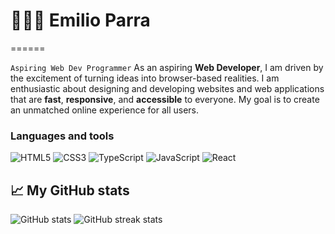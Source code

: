 # 👨🏽‍💻 Emilio Parra 
======

`Aspiring Web Dev Programmer`
As an aspiring **Web Developer**, I am driven by the excitement of turning ideas into browser-based realities. I am enthusiastic about designing and developing websites and web applications that are **fast**, **responsive**, and **accessible** to everyone. My goal is to create an unmatched online experience for all users.

### Languages and tools
![HTML5](https://img.shields.io/badge/html5-%23E34F26.svg?logo=html5&logoColor=white) ![CSS3](https://img.shields.io/badge/css3-%231572B6.svg?logo=css3&logoColor=white) 	![TypeScript](https://img.shields.io/badge/typescript-%23007ACC.svg?logo=typescript&logoColor=white) ![JavaScript](https://img.shields.io/badge/javascript-%23323330.svg?logo=javascript&logoColor=%23F7DF1E) ![React](https://img.shields.io/badge/react-%2320232a.svg?logo=react&logoColor=%2361DAFB)


📈 My GitHub stats
------
![GitHub stats](https://github-readme-stats.vercel.app/api?username=EmilioPG13&show_icons=true&theme=github_dark_dimmed) ![GitHub streak stats](https://streak-stats.demolab.com/?user=EmilioPG13&theme=github_dark_dimmed)  
